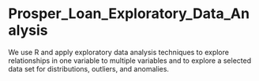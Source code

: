 # Prosper_Loan_Exploratory_Data_Analysis
We use R and apply exploratory data analysis techniques to explore relationships in one variable to multiple variables and to explore a selected data set for distributions, outliers, and anomalies.
